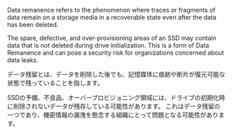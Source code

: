 
Data remanence refers to the phenomenon where traces or fragments of data remain on a storage media in a recoverable state even after the data has been deleted.

The spare, defective, and over-provisioning areas of an SSD may contain data that is not deleted during drive initialization. 
This is a form of Data Remanence and can pose a security risk for organizations concerned about data leaks.

データ残留とは、データを削除した後でも、記憶媒体に痕跡や断片が復元可能な状態で残っていることを指します。

SSDの予備、不良品、オーバープロビジョニング領域には、ドライブの初期化時に削除されないデータが残存している可能性があります。
これはデータ残留の一つであり、機密情報の漏洩を懸念する組織にとって問題となる可能性があります。
